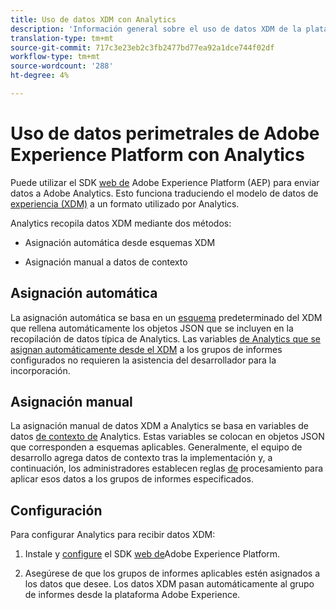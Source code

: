 ```yaml
---
title: Uso de datos XDM con Analytics
description: 'Información general sobre el uso de datos XDM de la plataforma de experiencia en Adobe Analytics '
translation-type: tm+mt
source-git-commit: 717c3e23eb2c3fb2477bd77ea92a1dce744f02df
workflow-type: tm+mt
source-wordcount: '288'
ht-degree: 4%

---
```



# Uso de datos perimetrales de Adobe Experience Platform con Analytics


Puede utilizar el SDK [web de](https://docs.adobe.com/content/help/es-ES/launch/using/extensions-ref/adobe-extension/aep-extension/overview.html) Adobe Experience Platform (AEP) para enviar datos a Adobe Analytics. Esto funciona traduciendo el modelo de datos de [experiencia (XDM)](https://docs.adobe.com/content/help/en/experience-platform/xdm/home.html) a un formato utilizado por Analytics.

Analytics recopila datos XDM mediante dos métodos:

* Asignación automática desde esquemas XDM

* Asignación manual a datos de contexto

## Asignación automática

La asignación automática se basa en un [esquema](https://docs.adobe.com/content/help/en/experience-platform/xdm/schema/composition.html) predeterminado del XDM que rellena automáticamente los objetos JSON que se incluyen en la recopilación de datos típica de Analytics. Las variables [de Analytics que se asignan automáticamente desde el XDM](https://git.corp.adobe.com/analytics-data-collection/anedge/blob/master/XDM_Translator.md) a los grupos de informes configurados no requieren la asistencia del desarrollador para la incorporación.

## Asignación manual

La asignación manual de datos XDM a Analytics se basa en variables de datos [de contexto de](https://docs.adobe.com/content/help/en/analytics/implementation/vars/page-vars/contextdata.html) Analytics. Estas variables se colocan en objetos JSON que corresponden a esquemas aplicables. Generalmente, el equipo de desarrollo agrega datos de contexto tras la implementación y, a continuación, los administradores establecen reglas [de](https://docs.adobe.com/content/help/en/analytics/admin/admin-tools/processing-rules/processing-rules-configuration/t-processing-rules.html) procesamiento para aplicar esos datos a los grupos de informes especificados.


## Configuración

Para configurar Analytics para recibir datos XDM:

1. Instale y [configure](https://docs.adobe.com/content/help/en/experience-platform/edge/fundamentals/configuring-the-sdk.html) el SDK [web de](https://docs.adobe.com/content/help/en/experience-platform/edge/fundamentals/installing-the-sdk.html)Adobe Experience Platform.

2. Asegúrese de que los grupos de informes aplicables estén asignados a los datos que desee. Los datos XDM pasan automáticamente al grupo de informes desde la plataforma Adobe Experience.

